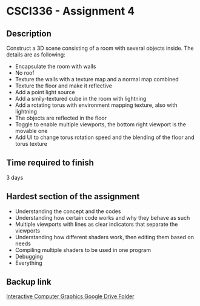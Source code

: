 # CSCI336 - Assignment 4
## Description

Construct a 3D scene consisting of a room with several objects inside. The details are as following: 
- Encapsulate the room with walls 
- No roof 
- Texture the walls with a texture map and a normal map combined
- Texture the floor and make it reflective
- Add a point light source 
- Add a smily-textured cube in the room with lightning
- Add a rotating torus with environment mapping texture, also with lightning
- The objects are reflected in the floor 
- Toggle to enable multiple viewports, the bottom right viewport is the movable one 
- Add UI to change torus rotation speed and the blending of the floor and torus texture

## Time required to finish

3 days 

## Hardest section of the assignment

- Understanding the concept and the codes 
- Understanding how certain code works and why they behave as such 
- Multiple viewports with lines as clear indicators that separate the viewports
- Understanding how different shaders work, then editing them based on needs  
- Compiling multiple shaders to be used in one program
- Debugging 
- Everything

## Backup link

[Interactive Computer Graphics Google Drive Folder](https://drive.google.com/drive/u/1/folders/1xQeAKxyqbx3I82hzYtfm0TWT5JT6aWnH)